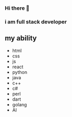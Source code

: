 ### Hi there 👋

<!--
**mahdidadashzadeh/mahdidadashzadeh** is a ✨ _special_ ✨ repository because its `README.md` (this file) appears on your GitHub profile.

Here are some ideas to get you started:

- 🔭 I’m currently working on ...
- 🌱 I’m currently learning ...
- 👯 I’m looking to collaborate on ...
- 🤔 I’m looking for help with ...
- 💬 Ask me about ...
- 📫 How to reach me: ...
- 😄 Pronouns: ...
- ⚡ Fun fact: ...
-->
### i am full stack developer
## my ability
- html
- css
- js
- react
- python
- java
- c++
- c#
- perl
- dart
- golang
- AI

